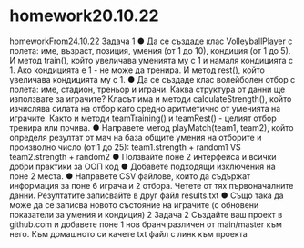 # homework20.10.22
homeworkFrom24.10.22
Задача 1
● Да се създаде клас VolleyballPlayer с полета: име, възраст, позиция, умения (от 1 до 10), кондиция (от 1
до 5). И метод train(), който увеличава уменията му с 1 и намаля кондицията с 1. Ако кондицията е 1 -
не може да тренира. И метод rest(), който увеличава кондицията му с 1.
● Да се създаде клас волейболен отбор с полета: име, стадион, треньор и играчи. Каква структура от
данни ще използвате за играчите? Класът има и методи calculateStrength(), който изчислява силата на
отбор като средно аритметично от уменията на играчите. Както и методи teamTraining() и teamRest() -
целият отбор тренира или почива.
● Направете метод playMatch(team1, team2), който определя резултат от мач на база общите умения на
отборите и произволно число (от 1 до 25): team1.strength + random1 VS team2.strength + random2
● Ползвайте поне 2 интерфейса и всички добри практики за ООП код
● Добавете подходящи изключения на поне 2 места.
● Направете CSV файлове, които да съдържат информация за поне 6 играча и 2 отбора. Четете от тях
първоначалните данни. Резултатите записвайте в друг файл results.txt
● Също така да може да се записва новото състояние на играчите (с обновени показатели за умения и
кондиция)
2
Задача 2
Създайте ваш проект в github.com и добавете поне 1
нов бранч различен от main/master към него. Към
домашното си качете txt файл с линк към проекта
